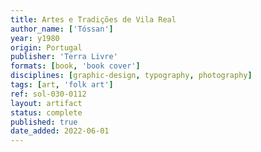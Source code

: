 ```yaml
---
title: Artes e Tradições de Vila Real
author_name: ['Tóssan']
year: y1980
origin: Portugal
publisher: 'Terra Livre'
formats: [book, 'book cover']
disciplines: [graphic-design, typography, photography]
tags: [art, 'folk art']
ref: sol-030-0112
layout: artifact
status: complete
published: true
date_added: 2022-06-01
---
```

